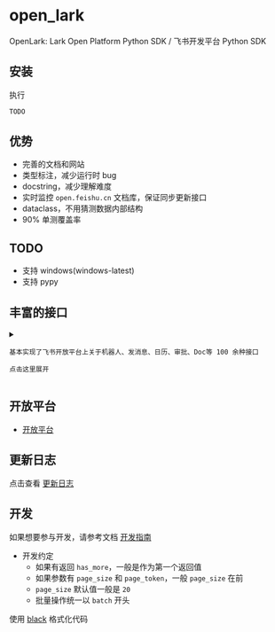 # open_lark

OpenLark: Lark Open Platform Python SDK  / 飞书开发平台 Python SDK


## 安装

执行

```bash
TODO
```

## 优势

- 完善的文档和网站
- 类型标注，减少运行时 bug
- docstring，减少理解难度
- 实时监控 `open.feishu.cn` 文档库，保证同步更新接口
- dataclass，不用猜测数据内部结构
- 90% 单测覆盖率


## TODO

- 支持 windows(windows-latest)
- 支持 pypy

## 丰富的接口

<details>
  <summary>

    基本实现了飞书开放平台上关于机器人、发消息、日历、审批、Doc等 100 余种接口

    点击这里展开

  </summary>

</details>

## 开放平台

- [开放平台](https://open.feishu.cn/)


## 更新日志

点击查看 [更新日志](./CHANGELOG.md)


## 开发

如果想要参与开发，请参考文档 [开发指南](./DEVELOPMENT.md)

- 开发约定
  - 如果有返回 `has_more`，一般是作为第一个返回值
  - 如果参数有 `page_size` 和 `page_token`，一般 `page_size` 在前
  - `page_size` 默认值一般是 `20`
  - 批量操作统一以 `batch` 开头

使用 [black](https://github.com/psf/black) 格式化代码
